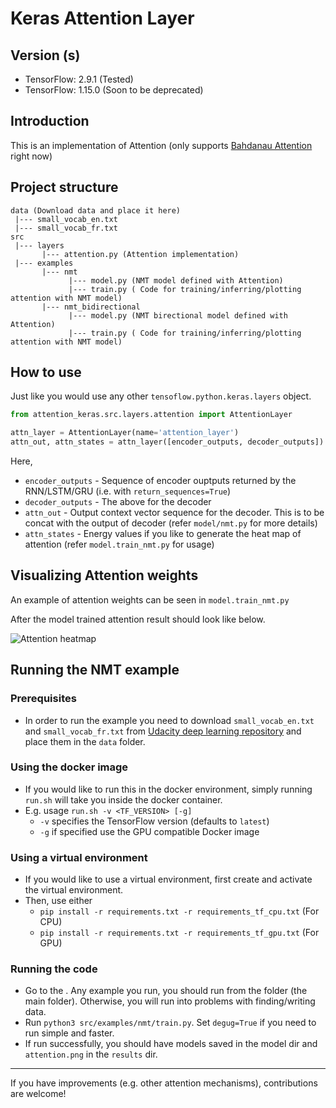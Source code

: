 # Keras Attention Layer

## Version (s)
- TensorFlow: 2.9.1 (Tested)
- TensorFlow: 1.15.0 (Soon to be deprecated)

## Introduction

This is an implementation of Attention (only supports [Bahdanau Attention](https://arxiv.org/pdf/1409.0473.pdf) right now)

## Project structure

```
data (Download data and place it here)
 |--- small_vocab_en.txt
 |--- small_vocab_fr.txt
src
 |--- layers
       |--- attention.py (Attention implementation)
 |--- examples
       |--- nmt
             |--- model.py (NMT model defined with Attention)
             |--- train.py ( Code for training/inferring/plotting attention with NMT model)
       |--- nmt_bidirectional
             |--- model.py (NMT birectional model defined with Attention)
             |--- train.py ( Code for training/inferring/plotting attention with NMT model)

```
## How to use

Just like you would use any other `tensoflow.python.keras.layers` object.

```python
from attention_keras.src.layers.attention import AttentionLayer

attn_layer = AttentionLayer(name='attention_layer')
attn_out, attn_states = attn_layer([encoder_outputs, decoder_outputs])

```

Here,

- `encoder_outputs` - Sequence of encoder ouptputs returned by the RNN/LSTM/GRU (i.e. with `return_sequences=True`)
- `decoder_outputs` - The above for the decoder
- `attn_out` - Output context vector sequence for the decoder. This is to be concat with the output of decoder (refer `model/nmt.py` for more details)
- `attn_states` - Energy values if you like to generate the heat map of attention (refer `model.train_nmt.py` for usage)

## Visualizing Attention weights

An example of attention weights can be seen in `model.train_nmt.py`

After the model trained attention result should look like below.

![Attention heatmap](https://github.com/thushv89/attention_keras/blob/master/results/attention.png)

## Running the NMT example

### Prerequisites
* In order to run the example you need to download `small_vocab_en.txt` and `small_vocab_fr.txt` from [Udacity deep learning repository](https://github.com/udacity/deep-learning/tree/master/language-translation/data) and place them in the `data` folder.

### Using the docker image
* If you would like to run this in the docker environment, simply running `run.sh` will take you inside the docker container.
* E.g. usage `run.sh -v <TF_VERSION> [-g]`
  * `-v` specifies the TensorFlow version (defaults to `latest`)
  * `-g` if specified use the GPU compatible Docker image

### Using a virtual environment
* If you would like to use a virtual environment, first create and activate the virtual environment. 
* Then, use either 
  * `pip install -r requirements.txt -r requirements_tf_cpu.txt` (For CPU)
  * `pip install -r requirements.txt -r requirements_tf_gpu.txt` (For GPU)
    
### Running the code
* Go to the <project dir>. Any example you run, you should run from the <project dir> folder (the main folder). Otherwise, you will run into problems with finding/writing data.
* Run  `python3 src/examples/nmt/train.py`. Set `degug=True` if you need to run simple and faster.
* If run successfully, you should have models saved in the model dir and `attention.png` in the `results` dir.
___

If you have improvements (e.g. other attention mechanisms), contributions are welcome!